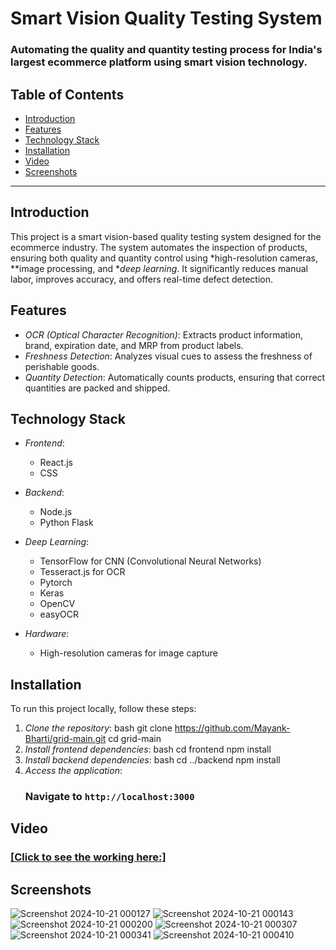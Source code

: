 # Smart Vision Quality Testing System

### Automating the quality and quantity testing process for India's largest ecommerce platform using smart vision technology.

## Table of Contents
- [Introduction](#introduction)
- [Features](#features)
- [Technology Stack](#technology-stack)
- [Installation](#installation)
- [Video](#video)
- [Screenshots](#screenshots)

---

## Introduction
This project is a smart vision-based quality testing system designed for the ecommerce industry. The system automates the inspection of products, ensuring both quality and quantity control using *high-resolution cameras, **image processing, and **deep learning*. It significantly reduces manual labor, improves accuracy, and offers real-time defect detection.

## Features
- *OCR (Optical Character Recognition)*: Extracts product information, brand, expiration date, and MRP from product labels.
- *Freshness Detection*: Analyzes visual cues to assess the freshness of perishable goods.
- *Quantity Detection*: Automatically counts products, ensuring that correct quantities are packed and shipped.

## Technology Stack
- *Frontend*:
  
  - React.js
  - CSS
    
- *Backend*:
  
  - Node.js
  - Python Flask
    
- *Deep Learning*:
  
  - TensorFlow for CNN (Convolutional Neural Networks)
  - Tesseract.js for OCR
  - Pytorch
  - Keras
  - OpenCV
  - easyOCR
    
- *Hardware*:
  
  - High-resolution cameras for image capture

## Installation
To run this project locally, follow these steps:

1. *Clone the repository*:
   bash
   git clone https://github.com/Mayank-Bharti/grid-main.git
   cd grid-main
2. *Install frontend dependencies*:
   bash                                                                                                                                                                                       cd frontend
   npm install
3. *Install backend dependencies*:
   bash
   cd ../backend
   npm install
4. *Access the application*:
   ### Navigate to `http://localhost:3000`

## Video
### [[Click to see the working here:]](https://drive.google.com/file/d/16wsj61l5UNGWje-TKSJ9a00oofQB8RsK/view?usp=sharing)

## Screenshots
![Screenshot 2024-10-21 000127](https://github.com/user-attachments/assets/9dc091fe-9f53-4f9a-b278-58c53f8bf11f)
![Screenshot 2024-10-21 000143](https://github.com/user-attachments/assets/12987f41-6ac7-4a97-95ad-0050386acf0a)
![Screenshot 2024-10-21 000200](https://github.com/user-attachments/assets/1d57c81c-a9fb-4045-b1ab-3ce826ed365a)
![Screenshot 2024-10-21 000307](https://github.com/user-attachments/assets/6a9b0f77-d638-4fbe-b56a-f43c33fb43d0)
![Screenshot 2024-10-21 000341](https://github.com/user-attachments/assets/3826adef-bc8e-4232-bd65-4223eecd3b3d)
![Screenshot 2024-10-21 000410](https://github.com/user-attachments/assets/e50bf909-b0e7-4db8-a4b1-eed689ad6e34)

